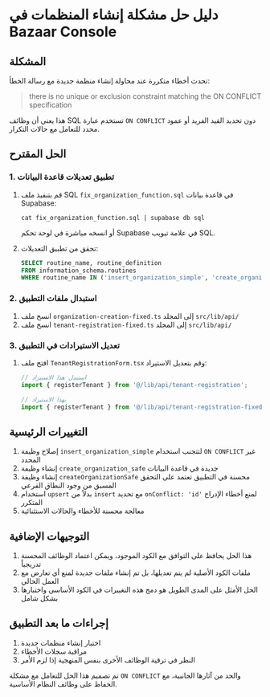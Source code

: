 # دليل حل مشكلة إنشاء المنظمات في Bazaar Console

## المشكلة
تحدث أخطاء متكررة عند محاولة إنشاء منظمة جديدة مع رسالة الخطأ:
> there is no unique or exclusion constraint matching the ON CONFLICT specification

هذا يعني أن وظائف SQL تستخدم عبارة `ON CONFLICT` دون تحديد القيد الفريد أو عمود محدد للتعامل مع حالات التكرار.

## الحل المقترح

### 1. تطبيق تعديلات قاعدة البيانات

1. قم بتنفيذ ملف SQL `fix_organization_function.sql` في قاعدة بيانات Supabase:
   ```
   cat fix_organization_function.sql | supabase db sql
   ```
   أو انسخه مباشرة في لوحة تحكم Supabase في علامة تبويب SQL.

2. تحقق من تطبيق التعديلات:
   ```sql
   SELECT routine_name, routine_definition
   FROM information_schema.routines
   WHERE routine_name IN ('insert_organization_simple', 'create_organization_safe')
   ```

### 2. استبدال ملفات التطبيق

1. انسخ ملف `organization-creation-fixed.ts` إلى المجلد `src/lib/api/`
2. انسخ ملف `tenant-registration-fixed.ts` إلى المجلد `src/lib/api/`

### 3. تعديل الاستيرادات في التطبيق

1. افتح ملف `TenantRegistrationForm.tsx` وقم بتعديل الاستيراد:

   ```typescript
   // استبدل هذا الاستيراد
   import { registerTenant } from '@/lib/api/tenant-registration';
   
   // بهذا الاستيراد
   import { registerTenant } from '@/lib/api/tenant-registration-fixed';
   ```

## التغييرات الرئيسية

1. إصلاح وظيفة `insert_organization_simple` لتتجنب استخدام `ON CONFLICT` غير المحدد
2. إنشاء وظيفة `create_organization_safe` جديدة في قاعدة البيانات
3. إنشاء وظيفة `createOrganizationSafe` محسنة في التطبيق تعتمد على التحقق المسبق من وجود النطاق الفرعي
4. استخدام `upsert` بدلاً من `insert` مع تحديد `onConflict: 'id'` لمنع أخطاء الإدراج المتكرر
5. معالجة محسنة للأخطاء والحالات الاستثنائية

## التوجيهات الإضافية

1. هذا الحل يحافظ على التوافق مع الكود الموجود، ويمكن اعتماد الوظائف المحسنة تدريجياً
2. ملفات الكود الأصلية لم يتم تعديلها، بل تم إنشاء ملفات جديدة لمنع أي تعارض مع العمل الحالي
3. الحل الأمثل على المدى الطويل هو دمج هذه التغييرات في الكود الأساسي واختبارها بشكل شامل

## إجراءات ما بعد التطبيق

1. اختبار إنشاء منظمات جديدة
2. مراقبة سجلات الأخطاء
3. النظر في ترقية الوظائف الأخرى بنفس المنهجية إذا لزم الأمر

تم تصميم هذا الحل للتعامل مع مشكلة `ON CONFLICT` والحد من آثارها الجانبية، مع الحفاظ على وظائف النظام الأساسية. 